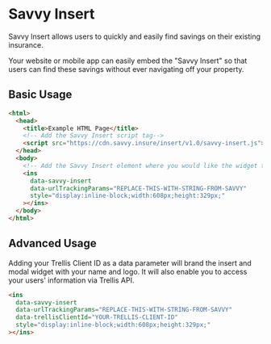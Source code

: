 # Savvy Insert

Savvy Insert allows users to quickly and easily find savings on their existing insurance.

Your website or mobile app can easily embed the "Savvy Insert" so that users can find these savings without ever navigating off your property.

## Basic Usage

```html
<html>
  <head>
    <title>Example HTML Page</title>
    <!-- Add the Savvy Insert script tag-->
    <script src="https://cdn.savvy.insure/insert/v1.0/savvy-insert.js"></script>
  </head>
  <body>
    <!-- Add the Savvy Insert element where you would like the widget to display in your page -->
    <ins
      data-savvy-insert
      data-urlTrackingParams="REPLACE-THIS-WITH-STRING-FROM-SAVVY"
      style="display:inline-block;width:608px;height:329px;"
    ></ins>
  </body>
</html>
```

## Advanced Usage

Adding your Trellis Client ID as a data parameter will brand the insert and modal widget with your name and logo. It will also enable you to access your users' information via Trellis API.

```html
<ins
  data-savvy-insert
  data-urlTrackingParams="REPLACE-THIS-WITH-STRING-FROM-SAVVY"
  data-trellisClientId="YOUR-TRELLIS-CLIENT-ID"
  style="display:inline-block;width:608px;height:329px;"
></ins>
```
